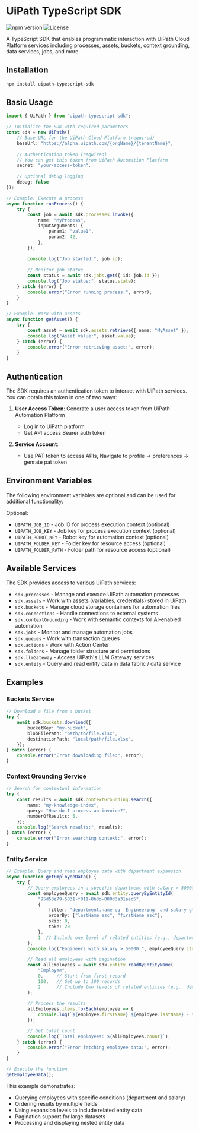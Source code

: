 # UiPath TypeScript SDK

[![npm version](https://badge.fury.io/js/@uipath%2Fsdk.svg)](https://badge.fury.io/js/@uipath%2Fsdk)
[![License](https://img.shields.io/badge/License-Apache%202.0-blue.svg)](LICENSE)

A TypeScript SDK that enables programmatic interaction with UiPath Cloud Platform services including processes, assets, buckets, context grounding, data services, jobs, and more.

## Installation

```bash
npm install uipath-typescript-sdk
```

## Basic Usage

```typescript
import { UiPath } from "uipath-typescript-sdk";

// Initialize the SDK with required parameters
const sdk = new UiPath({
    // Base URL for the UiPath Cloud Platform (required)
    baseUrl: "https://alpha.uipath.com/{orgName}/{tenantName}",
    
    // Authentication token (required)
    // You can get this token from UiPath Automation Platform
    secret: "your-access-token",
    
    // Optional debug logging
    debug: false
});

// Example: Execute a process
async function runProcess() {
    try {
        const job = await sdk.processes.invoke({
            name: "MyProcess",
            inputArguments: {
                param1: "value1",
                param2: 42,
            },
        });
        
        console.log("Job started:", job.id);
        
        // Monitor job status
        const status = await sdk.jobs.get({ id: job.id });
        console.log("Job status:", status.state);
    } catch (error) {
        console.error("Error running process:", error);
    }
}

// Example: Work with assets
async function getAsset() {
    try {
        const asset = await sdk.assets.retrieve({ name: "MyAsset" });
        console.log("Asset value:", asset.value);
    } catch (error) {
        console.error("Error retrieving asset:", error);
    }
}
```

## Authentication

The SDK requires an authentication token to interact with UiPath services. You can obtain this token in one of two ways:

1. **User Access Token**: Generate a user access token from UiPath Automation Platform
   - Log in to UiPath platform
   - Get API access Bearer auth token

2. **Service Account**:
   - Use PAT token to access APIs, Navigate to profile -> preferences -> genrate pat token

## Environment Variables

The following environment variables are optional and can be used for additional functionality:

Optional:
- `UIPATH_JOB_ID` - Job ID for process execution context (optional)
- `UIPATH_JOB_KEY` - Job key for process execution context (optional)
- `UIPATH_ROBOT_KEY` - Robot key for automation context (optional)
- `UIPATH_FOLDER_KEY` - Folder key for resource access (optional)
- `UIPATH_FOLDER_PATH` - Folder path for resource access (optional)

## Available Services

The SDK provides access to various UiPath services:

- `sdk.processes` - Manage and execute UiPath automation processes
- `sdk.assets` - Work with assets (variables, credentials) stored in UiPath
- `sdk.buckets` - Manage cloud storage containers for automation files
- `sdk.connections` - Handle connections to external systems
- `sdk.contextGrounding` - Work with semantic contexts for AI-enabled automation
- `sdk.jobs` - Monitor and manage automation jobs
- `sdk.queues` - Work with transaction queues
- `sdk.actions` - Work with Action Center
- `sdk.folders` - Manage folder structure and permissions
- `sdk.llmGateway` - Access UiPath's LLM Gateway services
- `sdk.entity` - Query and read entity data in data fabric / data service

## Examples

### Buckets Service

```typescript
// Download a file from a bucket
try {
    await sdk.buckets.download({
        bucketKey: "my-bucket",
        blobFilePath: "path/to/file.xlsx",
        destinationPath: "local/path/file.xlsx",
    });
} catch (error) {
    console.error("Error downloading file:", error);
}
```

### Context Grounding Service

```typescript
// Search for contextual information
try {
    const results = await sdk.contextGrounding.search({
        name: "my-knowledge-index",
        query: "How do I process an invoice?",
        numberOfResults: 5,
    });
    console.log("Search results:", results);
} catch (error) {
    console.error("Error searching context:", error);
}
```

### Entity Service

```typescript
// Example: Query and read employee data with department expansion
async function getEmployeeData() {
    try {
        // Query employees in a specific department with salary > 50000
        const employeeQuery = await sdk.entity.queryByEntityId(
            "95d53e79-5831-f011-8b3d-000d3a31aec5",
            {
                filter: "department.name eq 'Engineering' and salary gt 50000",
                orderBy: ["lastName asc", "firstName asc"],
                skip: 0,
                take: 20
            },
            1  // Include one level of related entities (e.g., department details)
        );
        console.log("Engineers with salary > 50000:", employeeQuery.items);

        // Read all employees with pagination
        const allEmployees = await sdk.entity.readByEntityName(
            "Employee",
            0,     // Start from first record
            100,   // Get up to 100 records
            2      // Include two levels of related entities (e.g., department and location)
        );
        
        // Process the results
        allEmployees.items.forEach(employee => {
            console.log(`${employee.firstName} ${employee.lastName} - ${employee.department.name} (${employee.department.location.city})`);
        });

        // Get total count
        console.log(`Total employees: ${allEmployees.count}`);
    } catch (error) {
        console.error("Error fetching employee data:", error);
    }
}

// Execute the function
getEmployeeData();
```

This example demonstrates:
- Querying employees with specific conditions (department and salary)
- Ordering results by multiple fields
- Using expansion levels to include related entity data
- Pagination support for large datasets
- Processing and displaying nested entity data
